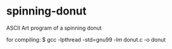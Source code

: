 # spinning-donut
ASCII Art program of a spinning donut

for compiling:
$ gcc -lpthread -std=gnu99 -lm donut.c -o donut
